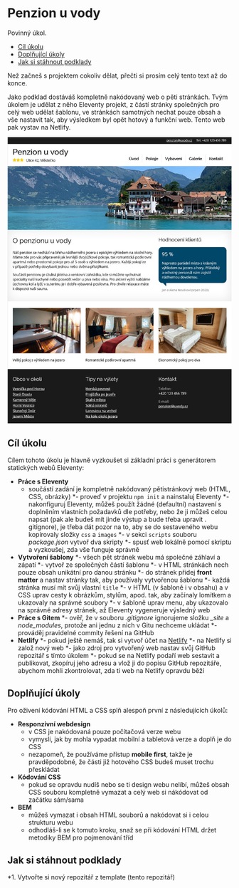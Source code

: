 # Penzion u vody

Povinný úkol.

- [Cíl úkolu](#Cíl-úkolu)
- [Doplňující úkoly](#Doplňující-úkoly)
- [Jak si stáhnout podklady](#Jak-si-stáhnout-podklady)

Než začneš s projektem cokoliv dělat, přečti si prosím celý tento text až do konce.

Jako podklad dostáváš kompletně nakódovaný web o pěti stránkách. Tvým úkolem je udělat z něho Eleventy projekt, z částí stránky společných pro celý web udělat šablonu, ve stránkách samotných nechat pouze obsah a vše nastavit tak, aby výsledkem byl opět hotový a funkční web. Tento web pak vystav na Netlify.

![Ukázka výsledku](ukazka-vysledku.jpg)


## Cíl úkolu

Cílem tohoto úkolu je hlavně vyzkoušet si základní práci s generátorem statických webů Eleventy:
- **Práce s Eleventy**
  - součástí zadání je kompletně nakódovaný pětistránkový web (HTML, CSS, obrázky)
  *- proveď v projektu `npm init` a nainstaluj Eleventy
  *- nakonfiguruj Eleventy, můžeš použít žádné (defaultní) nastavení s doplněním vlastních požadavků dle potřeby, nebo že ji můžeš celou napsat (pak ale budeš mít jinde výstup a bude třeba upravit . gitignore), je třeba dát pozor na to, aby se do sestaveného webu kopírovaly složky `css` a `images`
  *- v sekci `scripts` souboru *package.json* vytvoř dva skripty
  *- spusť web lokálně pomocí skriptu a vyzkoušej, zda vše funguje správně
- **Vytvoření šablony**
  *- všech pět stránek webu má společné záhlaví a zápatí
  *- vytvoř ze společných částí šablonu
  *- v HTML stránkách nech pouze obsah unikátní pro danou stránku
  *- do stránek přidej **front matter** a nastav stránky tak, aby používaly vytvořenou šablonu
  *- každá stránka musí mít svůj vlastní `title`
  *- v HTML (v šabloně i v obsahu) a v CSS uprav cesty k obrázkům, stylům, apod. tak, aby začínaly lomítkem a ukazovaly na správné soubory
  *- v šabloně uprav menu, aby ukazovalo na správné adresy stránek, až Eleventy vygeneruje výsledný web
- **Práce s Gitem**
  *- ověř, že v souboru *.gitignore* ignorujeme složku *_site* a *node_modules*, protože ani jednu z nich v Gitu nechceme ukládat
  *- prováděj pravidelné commity řešení na GitHub
- **Netlify**
  *- pokud ještě nemáš, tak si vytvoř účet na [Netlify](https://netlify.com)
  *- na Netlify si založ nový web
  *- jako zdroj pro vytvořený web nastav svůj GitHub repozitář s tímto úkolem
  *- pokud se na Netlify podaří web sestavit a publikovat, zkopíruj jeho adresu a vlož ji do popisu GitHub repozitáře, abychom mohli zkontrolovat, zda ti web na Netlify opravdu běží


## Doplňující úkoly

Pro oživení kódování HTML a CSS splň alespoň první z následujících úkolů:

- **Responzivní webdesign**
  - v CSS je nakódovaná pouze počítačová verze webu
  - vymysli, jak by mohla vypadat mobilní a tabletová verze a doplň je do CSS
  - nezapomeň, že používáme přístup **mobile first**, takže je pravděpodobné, že části již hotového CSS budeš muset trochu přeskládat
- **Kódování CSS**
  - pokud se opravdu nudíš nebo se ti design webu nelíbí, můžeš obsah CSS souboru kompletně vymazat a celý web si nákódovat od začátku sám/sama
- **BEM**
  - můžeš vymazat i obsah HTML souborů a nakódovat si i celou strukturu webu
  - odhodláš-li se k tomuto kroku, snaž se při kódování HTML držet metodiky BEM pro pojmenování tříd


## Jak si stáhnout podklady

*1. Vytvořte si nový repozitář z template (tento repozitář)

